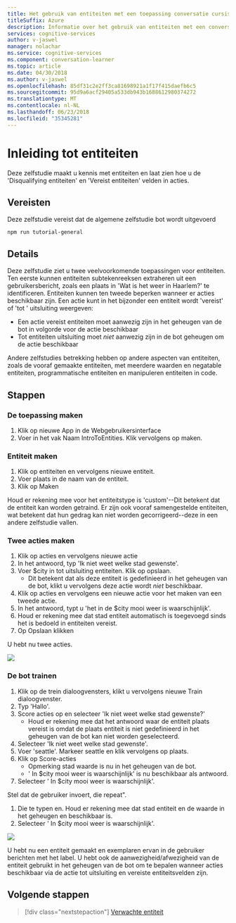 ```yaml
---
title: Het gebruik van entiteiten met een toepassing conversatie cursist - cognitieve Microsoft-Services | Microsoft Docs
titleSuffix: Azure
description: Informatie over het gebruik van entiteiten met een conversatie cursist-toepassing.
services: cognitive-services
author: v-jaswel
manager: nolachar
ms.service: cognitive-services
ms.component: conversation-learner
ms.topic: article
ms.date: 04/30/2018
ms.author: v-jaswel
ms.openlocfilehash: 85df31c2e2ff3ca81698921a1f17f415daefb6c5
ms.sourcegitcommit: 95d9a6acf29405a533db943b1688612980374272
ms.translationtype: MT
ms.contentlocale: nl-NL
ms.lasthandoff: 06/23/2018
ms.locfileid: "35345281"
---
```

# <a name="introduction-to-entities"></a>Inleiding tot entiteiten

Deze zelfstudie maakt u kennis met entiteiten en laat zien hoe u de 'Disqualifying entiteiten' en 'Vereist entiteiten' velden in acties.

## <a name="requirements"></a>Vereisten

Deze zelfstudie vereist dat de algemene zelfstudie bot wordt uitgevoerd

    npm run tutorial-general

## <a name="details"></a>Details

Deze zelfstudie ziet u twee veelvoorkomende toepassingen voor entiteiten.  Ten eerste kunnen entiteiten subtekenreeksen extraheren uit een gebruikersbericht, zoals een plaats in 'Wat is het weer in Haarlem?' te identificeren.  Entiteiten kunnen ten tweede beperken wanneer er acties beschikbaar zijn.  Een actie kunt in het bijzonder een entiteit wordt 'vereist' of 'tot ' uitsluiting weergeven:
- Een actie vereist entiteiten moet aanwezig zijn in het geheugen van de bot in volgorde voor de actie beschikbaar
- Tot entiteiten uitsluiting moet *niet* aanwezig zijn in de bot geheugen om de actie beschikbaar

Andere zelfstudies betrekking hebben op andere aspecten van entiteiten, zoals de vooraf gemaakte entiteiten, met meerdere waarden en negatable entiteiten, programmatische entiteiten en manipuleren entiteiten in code.

## <a name="steps"></a>Stappen

### <a name="create-the-application"></a>De toepassing maken

1. Klik op nieuwe App in de Webgebruikersinterface
2. Voer in het vak Naam IntroToEntities. Klik vervolgens op maken.

### <a name="create-entity"></a>Entiteit maken

1. Klik op entiteiten en vervolgens nieuwe entiteit.
2. Voer plaats in de naam van de entiteit.
3. Klik op Maken

Houd er rekening mee voor het entiteitstype is 'custom'--Dit betekent dat de entiteit kan worden getraind.  Er zijn ook vooraf samengestelde entiteiten, wat betekent dat hun gedrag kan niet worden gecorrigeerd--deze in een andere zelfstudie vallen.

### <a name="create-two-actions"></a>Twee acties maken

1. Klik op acties en vervolgens nieuwe actie
2. In het antwoord, typ 'Ik niet weet welke stad gewenste'.
3. Voer $city in tot uitsluiting entiteiten. Klik op opslaan.
    - Dit betekent dat als deze entiteit is gedefinieerd in het geheugen van de bot, klikt u vervolgens deze actie wordt *niet* beschikbaar.
2. Klik op acties en vervolgens een nieuwe actie voor het maken van een tweede actie.
3. In het antwoord, typt u 'het in de $city mooi weer is waarschijnlijk'.
4. Houd er rekening mee dat stad entiteit automatisch is toegevoegd sinds het is bedoeld in entiteiten vereist.
5. Op Opslaan klikken

U hebt nu twee acties.

![](../media/tutorial3_actions.PNG)

### <a name="train-the-bot"></a>De bot trainen

1. Klik op de trein dialoogvensters, klikt u vervolgens nieuwe Train dialoogvenster.
2. Typ 'Hallo'.
3. Score acties op en selecteer 'Ik niet weet welke stad gewenste?'
    - Houd er rekening mee dat het antwoord waar de entiteit plaats vereist is omdat de plaats entiteit is niet gedefinieerd in het geheugen van de bot kan niet worden geselecteerd.
2. Selecteer 'Ik niet weet welke stad gewenste'.
4. Voer 'seattle'. Markeer seattle en klik vervolgens op plaats.
5. Klik op Score-acties
    - Opmerking stad waarde is nu in het geheugen van de bot.
    - ' In $city mooi weer is waarschijnlijk' is nu beschikbaar als antwoord. 
6. Selecteer ' In $city mooi weer is waarschijnlijk'.

Stel dat de gebruiker invoert, die repeat". 
1. Die te typen en. Houd er rekening mee dat stad entiteit en de waarde in het geheugen en beschikbaar is.
2. Selecteer ' In $city mooi weer is waarschijnlijk'.

![](../media/tutorial3_entities.PNG)

U hebt nu een entiteit gemaakt en exemplaren ervan in de gebruiker berichten met het label.  U hebt ook de aanwezigheid/afwezigheid van de entiteit gebruikt in het geheugen van de bot om te bepalen wanneer acties beschikbaar via de actie tot uitsluiting en vereiste entiteitsvelden zijn.

## <a name="next-steps"></a>Volgende stappen

> [!div class="nextstepaction"]
> [Verwachte entiteit](./4-expected-entity.md)
